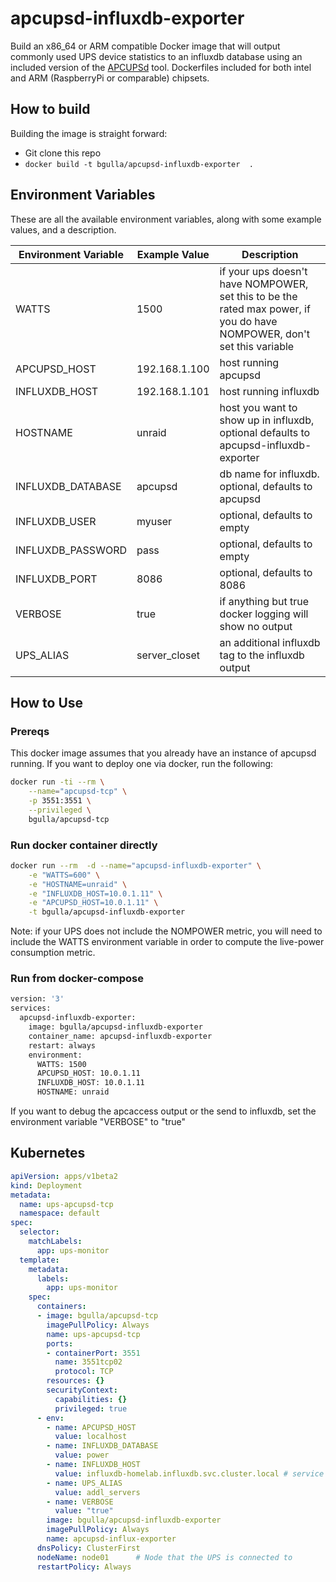 # apcupsd-influxdb-exporter

Build an x86_64 or ARM compatible Docker image that will output commonly used UPS device statistics to an influxdb database using an included version of the 
[APCUPSd](http://www.apcupsd.org/) 
tool. Dockerfiles included for both intel and ARM (RaspberryPi or comparable) chipsets.

## How to build
Building the image is straight forward:
* Git clone this repo
* `docker build -t bgulla/apcupsd-influxdb-exporter  .`

## Environment Variables
These are all the available environment variables, along with some example values, and a description.

| Environment Variable | Example Value | Description |
| -------------------- | ------------- | ----------- |
| WATTS |  1500 | if your ups doesn't have NOMPOWER, set this to be the rated max power, if you do have  NOMPOWER, don't set this variable |
| APCUPSD_HOST |  192.168.1.100 | host running apcupsd |
| INFLUXDB_HOST |  192.168.1.101 | host running influxdb |
| HOSTNAME |  unraid | host you want to show up in influxdb, optional defaults to apcupsd-influxdb-exporter |
| INFLUXDB_DATABASE |  apcupsd | db name for influxdb. optional, defaults to apcupsd |
| INFLUXDB_USER | myuser | optional, defaults to empty |
| INFLUXDB_PASSWORD | pass | optional, defaults to empty |
| INFLUXDB_PORT |  8086 | optional, defaults to 8086 |
| VERBOSE | true | if anything but true docker logging will show no output
| UPS_ALIAS | server_closet | an additional influxdb tag to the influxdb output |

## How to Use

### Prereqs
This docker image assumes that you already have an instance of apcupsd running. If you want to deploy one via docker, run the following:
```bash
docker run -ti --rm \
    --name="apcupsd-tcp" \
    -p 3551:3551 \
    --privileged \
    bgulla/apcupsd-tcp
```


### Run docker container directly
```bash
docker run --rm  -d --name="apcupsd-influxdb-exporter" \
    -e "WATTS=600" \
    -e "HOSTNAME=unraid" \
    -e "INFLUXDB_HOST=10.0.1.11" \
    -e "APCUPSD_HOST=10.0.1.11" \
    -t bgulla/apcupsd-influxdb-exporter
```
Note: if your UPS does not include the NOMPOWER metric, you will need to include the WATTS environment variable in order to compute the live-power consumption 
metric.

### Run from docker-compose
```bash
version: '3'
services:
  apcupsd-influxdb-exporter:
    image: bgulla/apcupsd-influxdb-exporter
    container_name: apcupsd-influxdb-exporter
    restart: always
    environment:
      WATTS: 1500
      APCUPSD_HOST: 10.0.1.11
      INFLUXDB_HOST: 10.0.1.11
      HOSTNAME: unraid
```

If you want to debug the apcaccess output or the send to influxdb, set the environment variable "VERBOSE" to "true"

## Kubernetes 

```yml
apiVersion: apps/v1beta2
kind: Deployment
metadata:
  name: ups-apcupsd-tcp
  namespace: default
spec:
  selector:
    matchLabels:
      app: ups-monitor
  template:
    metadata:
      labels:
        app: ups-monitor
    spec:
      containers:
      - image: bgulla/apcupsd-tcp
        imagePullPolicy: Always
        name: ups-apcupsd-tcp
        ports:
        - containerPort: 3551
          name: 3551tcp02
          protocol: TCP
        resources: {}
        securityContext:
          capabilities: {}
          privileged: true
      - env:
        - name: APCUPSD_HOST
          value: localhost
        - name: INFLUXDB_DATABASE
          value: power
        - name: INFLUXDB_HOST
          value: influxdb-homelab.influxdb.svc.cluster.local # service that routes to influxdb (port 8086 default)
        - name: UPS_ALIAS
          value: addl_servers
        - name: VERBOSE
          value: "true"
        image: bgulla/apcupsd-influxdb-exporter
        imagePullPolicy: Always
        name: apcupsd-influx-exporter
      dnsPolicy: ClusterFirst
      nodeName: node01		# Node that the UPS is connected to
      restartPolicy: Always
```
